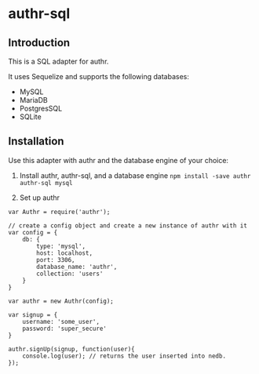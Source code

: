 authr-sql
=========

## Introduction
This is a SQL adapter for authr.

It uses Sequelize and supports the following databases:

- MySQL
- MariaDB
- PostgresSQL
- SQLite

## Installation
Use this adapter with authr and the database engine of your choice:

1. Install authr, authr-sql, and a database engine
`npm install -save authr authr-sql mysql`

2. Set up authr

```
var Authr = require('authr');

// create a config object and create a new instance of authr with it
var config = {
    db: {
        type: 'mysql',
        host: localhost,
        port: 3306,
        database_name: 'authr',
        collection: 'users'
    }
}

var authr = new Authr(config);

var signup = {
    username: 'some_user',
    password: 'super_secure'
}

authr.signUp(signup, function(user){
    console.log(user); // returns the user inserted into nedb.
});
```

